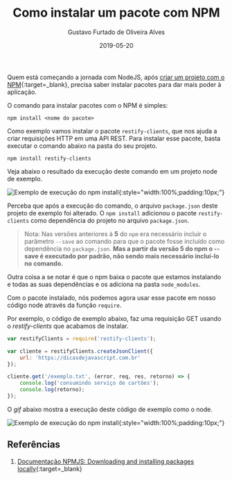 ﻿---
title: Como instalar um pacote com NPM
date: '2019-05-20'
author: Gustavo Furtado de Oliveira Alves
category: Util
tags: nodejs, npm
image: /images/logo-nodejs.png
---

Quem está começando a jornada com NodeJS, após
[criar um projeto com o NPM](/como-criar-um-projeto-nodejs-com-npm){:target=\_blank},
precisa saber instalar pacotes para dar mais poder à aplicação.

O comando para instalar pacotes com o NPM é simples:

```
npm install <nome do pacote>
```

Como exemplo vamos instalar o pacote `restify-clients`, que nos ajuda a criar requisições HTTP em uma API REST.
Para instalar esse pacote, basta executar o comando abaixo na pasta do seu projeto.

```
npm install restify-clients
```

Veja abaixo o resultado da execução deste comando em um projeto node de exemplo.

![Exemplo de execução do npm install](/images/exemplo-npm-install.gif){:style="width:100%;padding:10px;"}

Perceba que após a execução do comando, o arquivo `package.json` deste projeto de exemplo foi alterado.
O `npm install` adicionou o pacote `restify-clients` como dependência do projeto no arquivo `package.json`.

> Nota: Nas versões anteriores à **5** do `npm` era necessário incluir o parâmetro `--save` ao comando para que
o pacote fosse incluído como dependência no `package.json`.
**Mas a partir da versão 5 do npm o --save é executado por padrão, não sendo mais necessário incluí-lo no comando.**

Outra coisa a se notar é que o npm baixa o pacote que estamos instalando e todas as suas dependências e os adiciona na pasta `node_modules`.

Com o pacote instalado, nós podemos agora usar esse pacote em nosso código node através da função `require`.

Por exemplo, o código de exemplo abaixo, faz uma requisição GET usando o _restify-clients_ que acabamos de instalar.

```javascript
var restifyClients = require('restify-clients');

var cliente = restifyClients.createJsonClient({
    url: 'https://dicasdejavascript.com.br'
});

cliente.get('/exemplo.txt', (error, req, res, retorno) => {
    console.log('consumindo serviço de cartões');
    console.log(retorno);
});
```

O _gif_ abaixo mostra a execução deste código de exemplo como o node.

![Exemplo de execução do npm install](/images/exemplo-request-com-restify.gif){:style="width:100%;padding:10px;"}

## Referências

1. [Documentação NPMJS: Downloading and installing packages locally](https://docs.npmjs.com/downloading-and-installing-packages-locally){:target=\_blank}
